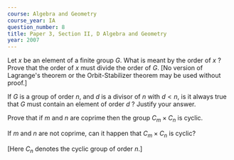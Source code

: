 ```yaml
---
course: Algebra and Geometry
course_year: IA
question_number: 8
title: Paper 3, Section II, D Algebra and Geometry
year: 2007
---
```




Let $x$ be an element of a finite group $G$. What is meant by the order of $x$ ? Prove that the order of $x$ must divide the order of $G$. [No version of Lagrange's theorem or the Orbit-Stabilizer theorem may be used without proof.]

If $G$ is a group of order $n$, and $d$ is a divisor of $n$ with $d<n$, is it always true that $G$ must contain an element of order $d$ ? Justify your answer.

Prove that if $m$ and $n$ are coprime then the group $C_{m} \times C_{n}$ is cyclic.

If $m$ and $n$ are not coprime, can it happen that $C_{m} \times C_{n}$ is cyclic?

[Here $C_{n}$ denotes the cyclic group of order $n$.]